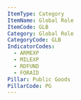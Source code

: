 ```yaml
---
ItemType: Category
ItemName: Global Role
ItemCode: GLB
Category: Global Role
CategoryCode: GLB
IndicatorCodes:
  - ARMEXP
  - MILEXP
  - RDFUND
  - FORAID
Pillar: Public Goods
PillarCode: PG
---
```


